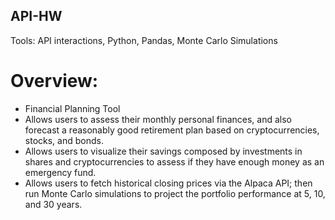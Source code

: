 ## API-HW

Tools: API interactions, Python, Pandas, Monte Carlo Simulations

# Overview:
- Financial Planning Tool 
- Allows users to assess their monthly personal finances, and also forecast a reasonably good retirement plan based on cryptocurrencies, stocks, and bonds.
- Allows users to visualize their savings composed by investments in shares and cryptocurrencies to assess if they have enough money as an emergency fund.
- Allows users to fetch historical closing prices via the Alpaca API; then run Monte Carlo simulations to project the portfolio performance at 5, 10, and 30 years. 

